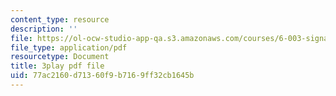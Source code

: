 ```yaml
---
content_type: resource
description: ''
file: https://ol-ocw-studio-app-qa.s3.amazonaws.com/courses/6-003-signals-and-systems-fall-2011/77ac2160d71360f9b7169ff32cb1645b_3D51nqZ-97Q.pdf
file_type: application/pdf
resourcetype: Document
title: 3play pdf file
uid: 77ac2160-d713-60f9-b716-9ff32cb1645b
---
```

